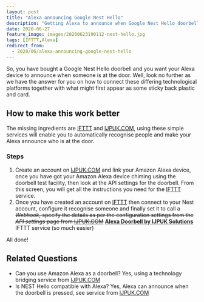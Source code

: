 ```yaml
---
layout: post
title: "Alexa announcing Google Nest Hello"
description: "Getting Alexa to announce when Google Nest Hello doorbell rings"
date: 2020-06-27
feature_image: images/20200623190112-nest-hello.jpg
tags: [IFTTT,Alexa]
redirect_from:
  - 2020/06/alexa-announcing-google-nest-hello
---
```


So, you have bought a Google Nest Hello doorbell and you want your Alexa device to announce when someone is at the door.  Well, look no further as we have the answer for you on how to connect these differing technological platforms together with what might first appear as some sticky back plastic and card.

## How to make this work better
The missing ingredients are [IFTTT](https://ifttt.com) and [IJPUK.COM](https://www.ijpuk.com), using these simple services will enable you to automatically recognise people and make your Alexa announce who is at the door.

### Steps
1. Create an account on [IJPUK.COM](https://www.ijpuk.com) and link your Amazon Alexa device, once you have got your Amazon Alexa device chiming using the doorbell test facility, then look at the API settings for the doorbell.  From this screen, you will get all the instructions you need for the [IFTTT](https://ifttt.com) service.
2. Once you have created an account on [IFTTT](https://ifttt.com) then connect to your Nest account, configure it recognise someone and finally set it to call a <del>*Webhook*, specify the details as per the configuration settings from the *API settings* page from [IJPUK.COM](https://www.ijpuk.com)</del> **[Alexa Doorbell by IJPUK Solutions](https://ifttt.com/alexa_doorbell)** IFTTT service (so much easier)

All done!

## Related Questions
- Can you use Amazon Alexa as a doorbell?  Yes, using a technology bridging service from [IJPUK.COM](https://www.ijpuk.com)
- Is NEST Hello compatible with Alexa? Yes, Alexa can announce when the doorbell is pressed, see service from [IJPUK.COM](https://www.ijpuk.com)
